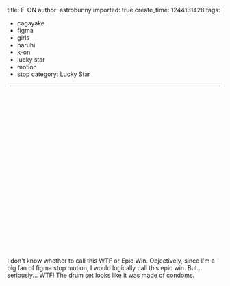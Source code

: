 title: F-ON
author: astrobunny
imported: true
create_time: 1244131428
tags:
- cagayake
- figma
- girls
- haruhi
- k-on
- lucky star
- motion
- stop
category: Lucky Star
---
<object width="500" height="375"><param name="movie" value="http://www.youtube.com/v/gjTRNlTPG0M&amp;hl=en&amp;fs=1&amp;">
<param name="allowFullScreen" value="true">
<param name="allowscriptaccess" value="always">
<embed src="http://www.youtube.com/v/gjTRNlTPG0M&amp;hl=en&amp;fs=1&amp;" type="application/x-shockwave-flash" allowscriptaccess="always" allowfullscreen="true" width="500" height="375"></embed></object>  
  
I don't know whether to call this WTF or Epic Win. Objectively, since I'm a big fan of figma stop motion, I would logically call this epic win. But... seriously... WTF! The drum set looks like it was made of condoms.